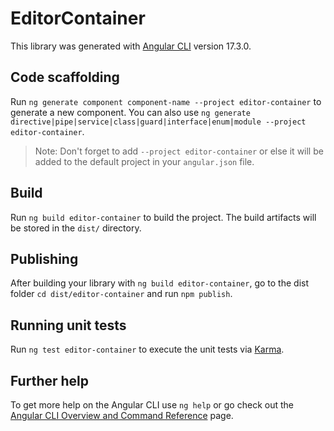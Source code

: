 # EditorContainer

This library was generated with [Angular CLI](https://github.com/angular/angular-cli) version 17.3.0.

## Code scaffolding

Run `ng generate component component-name --project editor-container` to generate a new component. You can also use `ng generate directive|pipe|service|class|guard|interface|enum|module --project editor-container`.
> Note: Don't forget to add `--project editor-container` or else it will be added to the default project in your `angular.json` file. 

## Build

Run `ng build editor-container` to build the project. The build artifacts will be stored in the `dist/` directory.

## Publishing

After building your library with `ng build editor-container`, go to the dist folder `cd dist/editor-container` and run `npm publish`.

## Running unit tests

Run `ng test editor-container` to execute the unit tests via [Karma](https://karma-runner.github.io).

## Further help

To get more help on the Angular CLI use `ng help` or go check out the [Angular CLI Overview and Command Reference](https://angular.io/cli) page.
